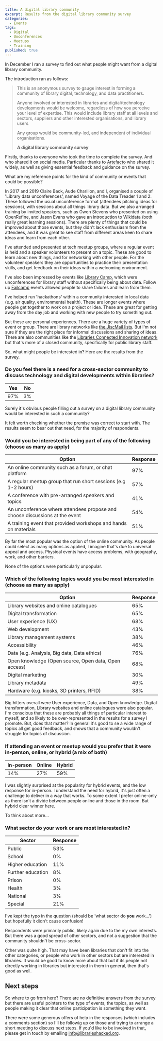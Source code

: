 ```yaml
---
title: A digital library community
excerpt: Results from the digital library community survey
categories:
  - Events
tags:
  - Digital
  - Unconferences
  - Meetups
  - Training
published: true
---
```


In December I ran a survey to find out what people might want from a digital library community.

The introduction ran as follows:

> This is an anonymous survey to gauge interest in forming a community of library digital, technology, and data practitioners.
>
> Anyone involved or interested in libraries and digital/technology developments would be welcome, regardless of how you perceive your level of expertise. This would include library staff at all levels and sectors, suppliers and other interested organisations, and library users.
>
> Any group would be community-led, and independent of individual organisations.
>
> **A digital library community survey**

Firstly, thanks to everyone who took the time to complete the survey. And who shared it on social media. Particular thanks to [Artefacto](https://www.artefacto.org.uk) who shared it widely, as well as giving essential feedback and guidance on the survey.

What are my reference points for the kind of community or events that could be possible?

In 2017 and 2019 Claire Back, Aude Charillon, and I, organised a couple of 'Library data unconferences', named Voyage of the Data Treader 1 and 2. These followed the usual unconference format (attendees pitching ideas for sessions), with sessions about all things library data. But we also arranged training by invited speakers, such as Owen Stevens who presented on using OpenRefine, and Jason Evans who gave an introduction to Wikidata (both really great learning sessions). There are plenty of things that could be improved about those events, but they didn't lack enthusiasm from the attendees, and it was great to see staff from different areas keen to share ideas and learn from each other.

I've attended and presented at tech meetup groups, where a regular event is held and a speaker volunteers to present on a topic. These are good to learn about new things, and for networking with other people. For the volunteer speakers they are opportunities to practice their presentation skills, and get feedback on their ideas within a welcoming environment.

I've also been impressed by events like [Library Camp](http://www.librarycamp.co.uk/), which were unconferences for library staff without specifically being about data. Follow up [Failcamp](https://www.artefacto.org.uk/failcamp-librarycamp-and-the-power-of-unconferences/) events allowed people to share failures and learn from them.

I've helped run 'hackathons' within a community interested in local data (e.g. air quality, environmental health). These are longer events where people get together to work on a project or idea. These are great for getting away from the day job and working with new people to try something out.

But these are personal experiences. There are a huge variety of types of event or group. There are library networks like [the JiscMail lists](https://www.jiscmail.ac.uk/mailinglists/a-z/index.html). But I'm not sure if they are the right place for informal discussions and sharing of ideas. There are also communities like the [Libraries Connected Innovation network](https://www.librariesconnected.org.uk/training-and-events/innovation-gathering-2023) but that's more of a closed community, specifically for public library staff.

So, what might people be interested in? Here are the results from the survey.

### Do you feel there is a need for a cross-sector community to discuss technology and digital developments within libraries?

| Yes | No  |
| --- | --- |
| 97% | 3%  |

Surely it's obvious people filling out a survey on a digital library community would be interested in such a community?

It felt worth checking whether the premise was correct to start with. The results seem to bear out that need, for the majority of respondents.

### Would you be interested in being part of any of the following (choose as many as apply)

| Option                                                                      | Response |
| --------------------------------------------------------------------------- | -------- |
| An online community such as a forum, or chat platform                       | 97%      |
| A regular meetup group that run short sessions (e.g 1-2 hours)              | 57%      |
| A conference with pre-arranged speakers and topics                          | 41%      |
| An unconference where attendees propose and choose discussions at the event | 54%      |
| A training event that provided workshops and hands on materials             | 51%      |

By far the most popular was the option of the online community. As people could select as many options as applied, I imagine that's due to universal appeal and access. Physical events have access problems, with geography, work, and other barriers.

None of the options were particularly unpopular.

### Which of the following topics would you be most interested in (choose as many as apply)

| Option                                               | Response |
| ---------------------------------------------------- | -------- |
| Library websites and online catalogues               | 65%      |
| Digital transformation                               | 65%      |
| User experience (UX)                                 | 68%      |
| Web development                                      | 43%      |
| Library management systems                           | 38%      |
| Accessibility                                        | 46%      |
| Data (e.g. Analysis, Big data, Data ethics)          | 76%      |
| Open knowledge (Open source, Open data, Open access) | 68%      |
| Digital marketing                                    | 30%      |
| Library metadata                                     | 49%      |
| Hardware (e.g. kiosks, 3D printers, RFID)            | 38%      |

Big hitters overall were User experience, Data, and Open knowledge. Digital transformation, Library websites and online catalogues were also popular. I'm conscious that these are probably all things of particular interest to myself, and so likely to be over-represented in the results for a survey I promote. But, does that matter? In general it's good to se a wide range of topics all get good feedback, and shows that a community wouldn't struggle for topics of discussion.

### If attending an event or meetup would you prefer that it were in-person, online, or hybrid (a mix of both)

| In-person | Online | Hybrid |
| --------- | ------ | ------ |
| 14%       | 27%    | 59%    |

I was slightly surprised at the popularity for hybrid events, and the low response for in-person. I understand the need for hybrid, it's just often a challenge to deliver in a way that works. To some extent I prefer online-only as there isn't a divide between people online and those in the room. But hybrid clear winner here.

To think about more...

### What sector do your work or are most interested in?

| Sector            | Response |
| ----------------- | -------- |
| Public            | 53%      |
| School            | 0%       |
| Higher education  | 11%      |
| Further education | 8%       |
| Prison            | 0%       |
| Health            | 3%       |
| National          | 3%       |
| Special           | 21%      |

I've kept the typo in the question (should be 'what sector do **you** work...') but hopefully it didn't cause confusion!

Respondents were primarily public, likely again due to the my own interests. But there was a good spread of other sectors, and not a suggestion that the community shouldn't be cross-sector.

Other was quite high. That may have been libraries that don't fit into the other categories, or people who work in other sectors but are interested in libraries. It would be good to know more about that but if its people not directly working in libraries but interested in them in general, then that's good as well.

## Next steps

So where to go from here? There are no definitive answers from the survey but there are useful pointers to the type of events, the topics, as well as people making it clear that online participation is something they want.

There were some generous offers of help in the responses (which includes a comments section) so I'll be followig up on those and trying to arrange a short meeting to discuss next steps. If you'd like to be involved in that, please get in touch by emailing [info@librarieshacked.org](mailto:info@librarieshacked.org).

